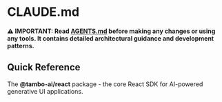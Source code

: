 # CLAUDE.md

**⚠️ IMPORTANT: Read [AGENTS.md](./AGENTS.md) before making any changes or using any tools. It contains detailed architectural guidance and development patterns.**

## Quick Reference

The **@tambo-ai/react** package - the core React SDK for AI-powered generative UI applications.
